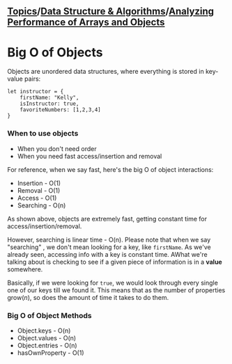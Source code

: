 ## [Topics](../../../topics.md)/[Data Structure & Algorithms](../index.md)/[Analyzing Performance of Arrays and Objects](./index.md)

# Big O of Objects

Objects are unordered data structures, where everything is stored in key-value pairs:

```
let instructor = {
    firstName: "Kelly",
    isInstructor: true,
    favoriteNumbers: [1,2,3,4]
}
```

### When to use objects

- When you don't need order
- When you need fast access/insertion and removal

For reference, when we say fast, here's the big O of object interactions:

- Insertion - O(1)
- Removal - O(1)
- Access - O(1)
- Searching - O(n)

As shown above, objects are extremely fast, getting constant time for access/insertion/removal.

However, searching is linear time - O(n). Please note that when we say "searching" , we don't mean looking for a key, like `firstName`. As we've already seen, accessing info with a key is constant time. AWhat we're talking about is checking to see if a given piece of information is in a **value** somewhere.

Basically, if we were looking for `true`, we would look through every single one of our keys till we found it. This means that as the number of properties grow(_n_), so does the amount of time it takes to do them.

### Big O of Object Methods

- Object.keys - O(n)
- Object.values - O(n)
- Object.entries - O(n)
- hasOwnProperty - O(1)

